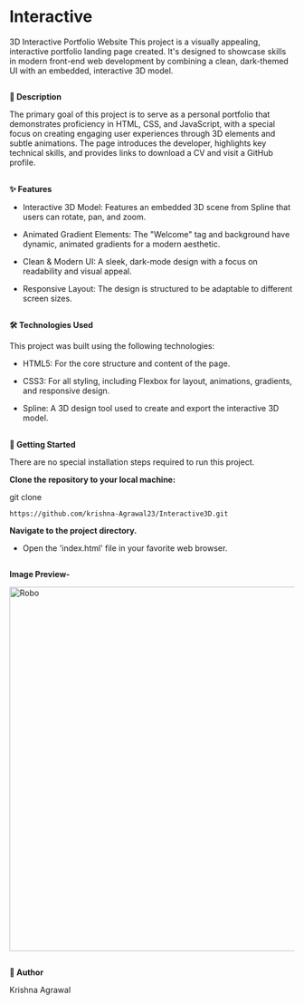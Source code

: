 # Interactive

3D Interactive Portfolio Website
This project is a visually appealing, interactive portfolio landing page created. It's designed to showcase skills in modern front-end web development by combining a clean, dark-themed UI with an embedded, interactive 3D model.

##
**📜 Description**

The primary goal of this project is to serve as a personal portfolio that demonstrates proficiency in HTML, CSS, and JavaScript, with a special focus on creating engaging user experiences through 3D elements and subtle animations. The page introduces the developer, highlights key technical skills, and provides links to download a CV and visit a GitHub profile.

##
**✨ Features**

* Interactive 3D Model: Features an embedded 3D scene from Spline that users can rotate, pan, and zoom.

* Animated Gradient Elements: The "Welcome" tag and background have dynamic, animated gradients for a modern aesthetic.

* Clean & Modern UI: A sleek, dark-mode design with a focus on readability and visual appeal.

* Responsive Layout: The design is structured to be adaptable to different screen sizes.

##
**🛠️ Technologies Used**

This project was built using the following technologies:

- HTML5: For the core structure and content of the page.

- CSS3: For all styling, including Flexbox for layout, animations, gradients, and responsive design.

- Spline: A 3D design tool used to create and export the interactive 3D model.

##
**🚀 Getting Started**

There are no special installation steps required to run this project.
 
**Clone the repository to your local machine:**

git clone 
         
    https://github.com/krishna-Agrawal23/Interactive3D.git

**Navigate to the project directory.**

- Open the 'index.html' file in your favorite web browser.

## 
**Image Preview-**

<img width="1366" height="643" alt="Robo" src="https://github.com/user-attachments/assets/686a4dd6-d536-4cbc-93ae-c400eff5f630" />

##
**👤 Author**

Krishna Agrawal
